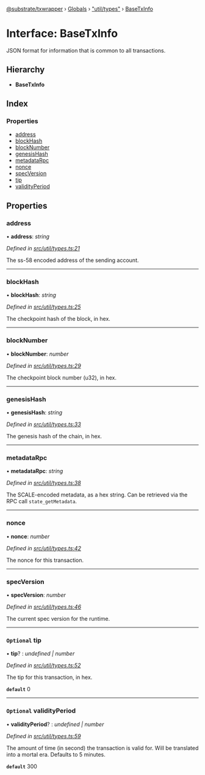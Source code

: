 [@substrate/txwrapper](../README.md) › [Globals](../globals.md) › ["util/types"](../modules/_util_types_.md) › [BaseTxInfo](_util_types_.basetxinfo.md)

# Interface: BaseTxInfo

JSON format for information that is common to all transactions.

## Hierarchy

* **BaseTxInfo**

## Index

### Properties

* [address](_util_types_.basetxinfo.md#address)
* [blockHash](_util_types_.basetxinfo.md#blockhash)
* [blockNumber](_util_types_.basetxinfo.md#blocknumber)
* [genesisHash](_util_types_.basetxinfo.md#genesishash)
* [metadataRpc](_util_types_.basetxinfo.md#metadatarpc)
* [nonce](_util_types_.basetxinfo.md#nonce)
* [specVersion](_util_types_.basetxinfo.md#specversion)
* [tip](_util_types_.basetxinfo.md#optional-tip)
* [validityPeriod](_util_types_.basetxinfo.md#optional-validityperiod)

## Properties

###  address

• **address**: *string*

*Defined in [src/util/types.ts:21](https://github.com/paritytech/txwrapper/blob/79244a4/src/util/types.ts#L21)*

The ss-58 encoded address of the sending account.

___

###  blockHash

• **blockHash**: *string*

*Defined in [src/util/types.ts:25](https://github.com/paritytech/txwrapper/blob/79244a4/src/util/types.ts#L25)*

The checkpoint hash of the block, in hex.

___

###  blockNumber

• **blockNumber**: *number*

*Defined in [src/util/types.ts:29](https://github.com/paritytech/txwrapper/blob/79244a4/src/util/types.ts#L29)*

The checkpoint block number (u32), in hex.

___

###  genesisHash

• **genesisHash**: *string*

*Defined in [src/util/types.ts:33](https://github.com/paritytech/txwrapper/blob/79244a4/src/util/types.ts#L33)*

The genesis hash of the chain, in hex.

___

###  metadataRpc

• **metadataRpc**: *string*

*Defined in [src/util/types.ts:38](https://github.com/paritytech/txwrapper/blob/79244a4/src/util/types.ts#L38)*

The SCALE-encoded metadata, as a hex string. Can be retrieved via the RPC
call `state_getMetadata`.

___

###  nonce

• **nonce**: *number*

*Defined in [src/util/types.ts:42](https://github.com/paritytech/txwrapper/blob/79244a4/src/util/types.ts#L42)*

The nonce for this transaction.

___

###  specVersion

• **specVersion**: *number*

*Defined in [src/util/types.ts:46](https://github.com/paritytech/txwrapper/blob/79244a4/src/util/types.ts#L46)*

The current spec version for the runtime.

___

### `Optional` tip

• **tip**? : *undefined | number*

*Defined in [src/util/types.ts:52](https://github.com/paritytech/txwrapper/blob/79244a4/src/util/types.ts#L52)*

The tip for this transaction, in hex.

**`default`** 0

___

### `Optional` validityPeriod

• **validityPeriod**? : *undefined | number*

*Defined in [src/util/types.ts:59](https://github.com/paritytech/txwrapper/blob/79244a4/src/util/types.ts#L59)*

The amount of time (in second) the transaction is valid for. Will be
translated into a mortal era. Defaults to 5 minutes.

**`default`** 300
